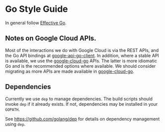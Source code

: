 # Go Style Guide

In general follow [Effective Go](https://golang.org/doc/effective_go.html).

## Notes on Google Cloud APIs.

Most of the interactions we do with Google Cloud is via the REST APIs, and the
Go API bindings at [google-api-go-client][]. In addition, where a stable API is
available, we use the [google-cloud-go][] APIs. The latter is more idiomatic Go
and is the recommended options where available. We should consider migrating as
more APIs are made available in [google-cloud-go][].

[google-api-go-client]: https://github.com/google/google-api-go-client
[google-cloud-go]: https://github.com/GoogleCloudPlatform/google-cloud-go

## Dependencies

Currently we use `dep` to manage dependencies. The build scripts should invoke
`dep` if it already exists. If not, dependencies may be installed in your
`GOPATH`.

See https://github.com/golang/dep for details on dependency management using
`dep`.
